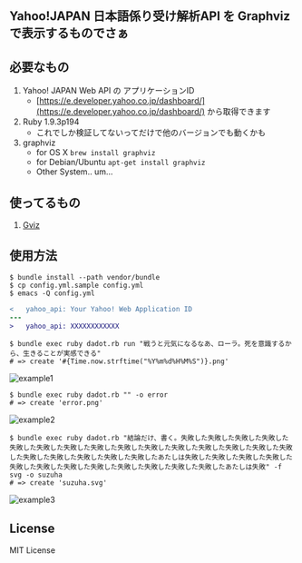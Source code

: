 Yahoo!JAPAN 日本語係り受け解析API を Graphviz で表示するものでさぁ
----------------------------------------------------------------

## 必要なもの

1. Yahoo! JAPAN Web API の アプリケーションID
    - [https://e.developer.yahoo.co.jp/dashboard/](https://e.developer.yahoo.co.jp/dashboard/) から取得できます
1. Ruby 1.9.3p194
    - これでしか検証してないってだけで他のバージョンでも動くかも
1. graphviz
    - for OS X `brew install graphviz`
    - for Debian/Ubuntu `apt-get install graphviz`
    - Other System.. um...

## 使ってるもの

1. [Gviz](http://rubygems.org/gems/gviz)

## 使用方法

```
$ bundle install --path vendor/bundle
$ cp config.yml.sample config.yml
$ emacs -Q config.yml
```

```diff
<   yahoo_api: Your Yahoo! Web Application ID
---
>   yahoo_api: XXXXXXXXXXXX
```

```
$ bundle exec ruby dadot.rb run "戦うと元気になるなあ、ローラ。死を意識するから、生きることが実感できる"
# => create '#{Time.now.strftime("%Y%m%d%H%M%S")}.png'
```

![example1](https://raw.github.com/gongo/dadot/master/example1.png)


```
$ bundle exec ruby dadot.rb "" -o error
# => create 'error.png'
```

![example2](https://raw.github.com/gongo/dadot/master/example2.png)

```
$ bundle exec ruby dadot.rb "結論だけ、書く。失敗した失敗した失敗した失敗した失敗した失敗した失敗した失敗した失敗した失敗した失敗した失敗した失敗した失敗した失敗した失敗した失敗した失敗した失敗した失敗したあたしは失敗した失敗した失敗した失敗した失敗した失敗した失敗した失敗した失敗した失敗した失敗した失敗したあたしは失敗" -f svg -o suzuha
# => create 'suzuha.svg'
```

![example3](https://raw.github.com/gongo/dadot/master/example3.png)

## License

MIT License
